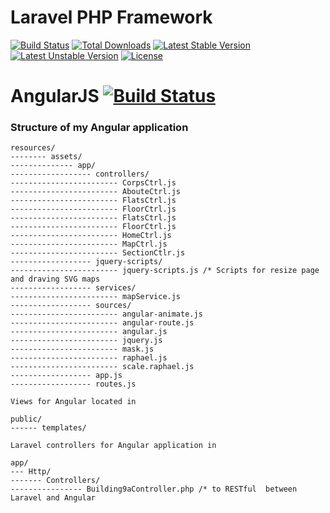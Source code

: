 # Laravel PHP Framework

[![Build Status](https://travis-ci.org/laravel/framework.svg)](https://travis-ci.org/laravel/framework)
[![Total Downloads](https://poser.pugx.org/laravel/framework/d/total.svg)](https://packagist.org/packages/laravel/framework)
[![Latest Stable Version](https://poser.pugx.org/laravel/framework/v/stable.svg)](https://packagist.org/packages/laravel/framework)
[![Latest Unstable Version](https://poser.pugx.org/laravel/framework/v/unstable.svg)](https://packagist.org/packages/laravel/framework)
[![License](https://poser.pugx.org/laravel/framework/license.svg)](https://packagist.org/packages/laravel/framework)


AngularJS [![Build Status](https://travis-ci.org/angular/angular.js.svg?branch=master)](https://travis-ci.org/angular/angular.js)
=========



### Structure of my Angular application
```
resources/ 
-------- assets/
-------------- app/ 
------------------ controllers/ 
------------------------ CorpsCtrl.js
------------------------ AbouteCtrl.js
------------------------ FlatsCtrl.js
------------------------ FloorCtrl.js
------------------------ FlatsCtrl.js
------------------------ FloorCtrl.js
------------------------ HomeCtrl.js
------------------------ MapCtrl.js
------------------------ SectionCtlr.js
------------------ jquery-scripts/
------------------------ jquery-scripts.js /* Scripts for resize page and draving SVG maps
------------------ services/
------------------------ mapService.js
------------------ sources/
------------------------ angular-animate.js
------------------------ angular-route.js
------------------------ angular.js
------------------------ jquery.js
------------------------ mask.js
------------------------ raphael.js
------------------------ scale.raphael.js
------------------ app.js
------------------ routes.js

Views for Angular located in 

public/
------ templates/

Laravel controllers for Angular application in 

app/
--- Http/
------- Controllers/
---------------- Building9aController.php /* to RESTful  between Laravel and Angular
```
